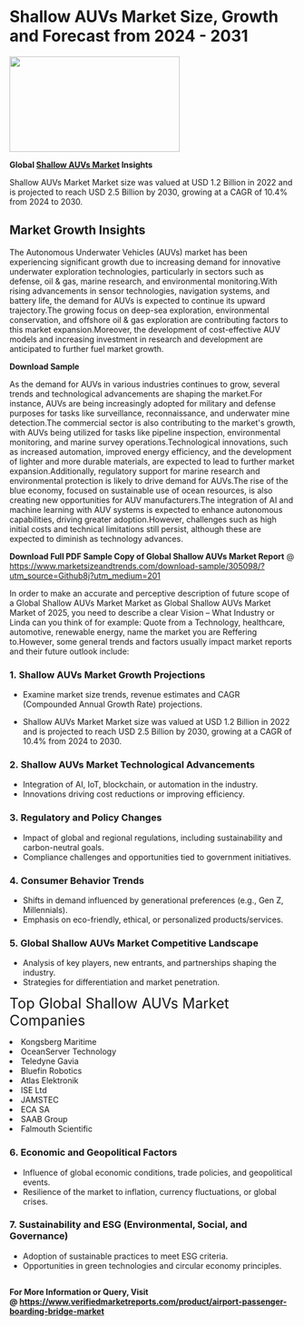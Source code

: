 <H1>Shallow AUVs Market Size, Growth and Forecast from 2024 - 2031</H1><img class="aligncenter size-medium wp-image-584254" src="https://thirdeyenews.in/wp-content/uploads/2024/09/Global-Market-Research-300x168.jpeg" alt="" width="300" height="168" /><p><strong>Global&nbsp;<a href="https://www.marketsizeandtrends.com/download-sample/305098/?utm_source=Github8j?utm_medium=201">Shallow AUVs Market</a> Insights</strong></p><p>Shallow AUVs Market Market size was valued at USD 1.2 Billion in 2022 and is projected to reach USD 2.5 Billion by 2030, growing at a CAGR of 10.4% from 2024 to 2030.</p><p><h2>Market Growth Insights</h2> <p>The Autonomous Underwater Vehicles (AUVs) market has been experiencing significant growth due to increasing demand for innovative underwater exploration technologies, particularly in sectors such as defense, oil & gas, marine research, and environmental monitoring.With rising advancements in sensor technologies, navigation systems, and battery life, the demand for AUVs is expected to continue its upward trajectory.The growing focus on deep-sea exploration, environmental conservation, and offshore oil & gas exploration are contributing factors to this market expansion.Moreover, the development of cost-effective AUV models and increasing investment in research and development are anticipated to further fuel market growth.</p> <p><strong>Download Sample</strong></p> <p>As the demand for AUVs in various industries continues to grow, several trends and technological advancements are shaping the market.For instance, AUVs are being increasingly adopted for military and defense purposes for tasks like surveillance, reconnaissance, and underwater mine detection.The commercial sector is also contributing to the market's growth, with AUVs being utilized for tasks like pipeline inspection, environmental monitoring, and marine survey operations.Technological innovations, such as increased automation, improved energy efficiency, and the development of lighter and more durable materials, are expected to lead to further market expansion.Additionally, regulatory support for marine research and environmental protection is likely to drive demand for AUVs.The rise of the blue economy, focused on sustainable use of ocean resources, is also creating new opportunities for AUV manufacturers.The integration of AI and machine learning with AUV systems is expected to enhance autonomous capabilities, driving greater adoption.However, challenges such as high initial costs and technical limitations still persist, although these are expected to diminish as technology advances.<p><span class=""><strong>Download Full PDF Sample Copy of Global Shallow AUVs Market Report</strong> @ <a href="https://www.marketsizeandtrends.com/download-sample/305098/?utm_source=Github8j?utm_medium=201" target="_blank">https://www.marketsizeandtrends.com/download-sample/305098/?utm_source=Github8j?utm_medium=201</a></span></p><p>In order to make an accurate and perceptive description of future scope of a Global&nbsp;Shallow AUVs Market Market as Global&nbsp;Shallow AUVs Market Market of 2025, you need to describe a clear Vision &ndash; What Industry or Linda can you think of for example: Quote from a Technology, healthcare, automotive, renewable energy, name the market you are Reffering to.However, some general trends and factors usually impact market reports and their future outlook include:</p><h3>1.&nbsp;<strong>Shallow AUVs Market Growth Projections</strong></h3><ul><li>Examine market size trends, revenue estimates and CAGR (Compounded Annual Growth Rate) projections.</li><li><p>Shallow AUVs Market Market size was valued at USD 1.2 Billion in 2022 and is projected to reach USD 2.5 Billion by 2030, growing at a CAGR of 10.4% from 2024 to 2030.</p></li></ul><h3>2.&nbsp;<strong>Shallow AUVs Market Technological Advancements</strong></h3><ul><li>Integration of AI, IoT, blockchain, or automation in the industry.</li><li>Innovations driving cost reductions or improving efficiency.</li></ul><h3>3.&nbsp;<strong>Regulatory and Policy Changes</strong></h3><ul><li>Impact of global and regional regulations, including sustainability and carbon-neutral goals.</li><li>Compliance challenges and opportunities tied to government initiatives.</li></ul><h3>4.&nbsp;<strong>Consumer Behavior Trends</strong></h3><ul><li>Shifts in demand influenced by generational preferences (e.g., Gen Z, Millennials).</li><li>Emphasis on eco-friendly, ethical, or personalized products/services.</li></ul><h3>5.&nbsp;<strong>Global Shallow AUVs Market Competitive Landscape</strong></h3><ul><li>Analysis of key players, new entrants, and partnerships shaping the industry.</li><li>Strategies for differentiation and market penetration.</li></ul><p data-pm-slice="1 1 []"><span style="color: inherit; font-family: inherit; font-size: 25px;">Top Global Shallow AUVs Market Companies</span></p><div class="" data-test-id=""><p><li>Kongsberg Maritime</li><li> OceanServer Technology</li><li> Teledyne Gavia</li><li> Bluefin Robotics</li><li> Atlas Elektronik</li><li> ISE Ltd</li><li> JAMSTEC</li><li> ECA SA</li><li> SAAB Group</li><li> Falmouth Scientific</li></p></div><h3>6.&nbsp;<strong>Economic and Geopolitical Factors</strong></h3><ul><li>Influence of global economic conditions, trade policies, and geopolitical events.</li><li>Resilience of the market to inflation, currency fluctuations, or global crises.</li></ul><h3>7.&nbsp;<strong>Sustainability and ESG (Environmental, Social, and Governance)</strong></h3><ul><li>Adoption of sustainable practices to meet ESG criteria.</li><li>Opportunities in green technologies and circular economy principles.</li></ul><h2><strong style="font-size: 14px;">For More Information or Query, Visit @&nbsp;</strong><a style="background-color: #ffffff; font-size: 14px;" href="https://www.marketsizeandtrends.com/report/shallow-auvs-market/" target="_blank">https://www.verifiedmarketreports.com/product/airport-passenger-boarding-bridge-market</a></h2>